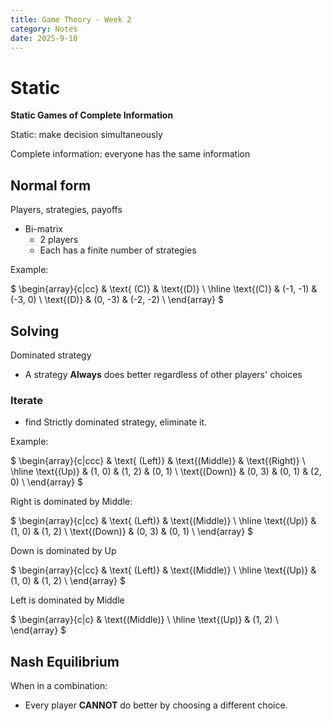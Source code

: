 ```yaml
---
title: Game Theory - Week 2
category: Notes
date: 2025-9-10 
---
```


# Static 

**Static Games of Complete Information**

Static: make decision simultaneously

Complete information: everyone has the same information 

## Normal form 

Players, strategies, payoffs

- Bi-matrix 
  - 2 players
  - Each has a finite number of strategies 

Example:

$
\begin{array}{c|cc}
 & \text{ (C)} & \text{(D)} \\
\hline
\text{(C)} & (-1, -1) & (-3, 0) \\
\text{(D)} & (0, -3) & (-2, -2) \\
\end{array}
$

## Solving

Dominated strategy
- A strategy **Always** does better regardless of other players' choices

### Iterate

- find Strictly dominated strategy, eliminate it.

Example:


$
\begin{array}{c|ccc}
 & \text{ (Left)} & \text{(Middle)} & \text{(Right)} \\
\hline
\text{(Up)} & (1, 0) & (1, 2) & (0, 1) \\
\text{(Down)} & (0, 3) & (0, 1) & (2, 0) \\
\end{array}
$

Right is dominated by Middle:



$
\begin{array}{c|cc}
 & \text{ (Left)} & \text{(Middle)} \\
\hline
\text{(Up)} & (1, 0) & (1, 2) \\
\text{(Down)} & (0, 3) & (0, 1) \\
\end{array}
$

Down is dominated by Up 



$
\begin{array}{c|cc}
 & \text{ (Left)} & \text{(Middle)} \\
\hline
\text{(Up)} & (1, 0) & (1, 2) \\
\end{array}
$

Left is dominated by Middle 

$
\begin{array}{c|c}
 & \text{(Middle)} \\
\hline
\text{(Up)} & (1, 2) \\
\end{array}
$

## Nash Equilibrium

When in a combination:

- Every player **CANNOT** do better by choosing a different choice.

